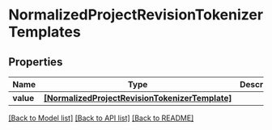 # NormalizedProjectRevisionTokenizerTemplates


## Properties
Name | Type | Description | Notes
------------ | ------------- | ------------- | -------------
**value** | [**[NormalizedProjectRevisionTokenizerTemplate]**](NormalizedProjectRevisionTokenizerTemplate.md) |  | 

[[Back to Model list]](../README.md#documentation-for-models) [[Back to API list]](../README.md#documentation-for-api-endpoints) [[Back to README]](../README.md)


